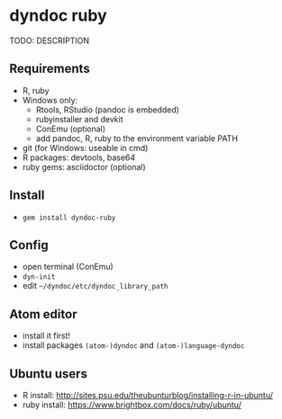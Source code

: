 # dyndoc ruby

TODO: DESCRIPTION

## Requirements

* R, ruby
* Windows only:
  * Rtools, RStudio (pandoc is embedded)
  * rubyinstaller and devkit
  * ConEmu (optional)
  * add pandoc, R, ruby to the environment variable PATH
* git (for Windows: useable in cmd)
* R packages: devtools, base64
* ruby gems: asciidoctor (optional)

## Install

* `gem install dyndoc-ruby`

## Config

* open terminal (ConEmu)
* `dyn-init`
* edit `~/dyndoc/etc/dyndoc_library_path`

## Atom editor

* install it first!
* install packages `(atom-)dyndoc` and `(atom-)language-dyndoc`

## Ubuntu users

* R install: http://sites.psu.edu/theubunturblog/installing-r-in-ubuntu/
* ruby install: https://www.brightbox.com/docs/ruby/ubuntu/
